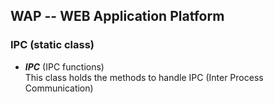 WAP -- WEB Application Platform
-------------------------------

### IPC  (static class)

* <b><i>IPC</i></b> (IPC functions) <br/>
  This class holds the methods to handle IPC (Inter Process Communication)

